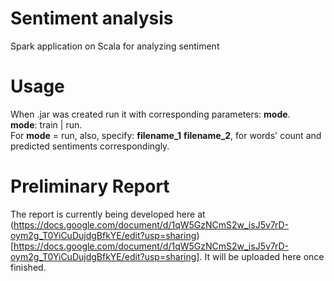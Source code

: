# Sentiment analysis
Spark application on Scala for analyzing sentiment

# Usage
When .jar was created run it with corresponding parameters: **mode**. <br />
**mode**: train | run. <br />
For **mode** = run, also, specify: **filename_1** **filename_2**, for words' count and predicted sentiments correspondingly.

# Preliminary Report
The report is currently being developed here at (https://docs.google.com/document/d/1qW5GzNCmS2w_isJ5v7rD-oym2g_T0YiCuDujdgBfkYE/edit?usp=sharing)[https://docs.google.com/document/d/1qW5GzNCmS2w_isJ5v7rD-oym2g_T0YiCuDujdgBfkYE/edit?usp=sharing]. It will be uploaded here once finished.
